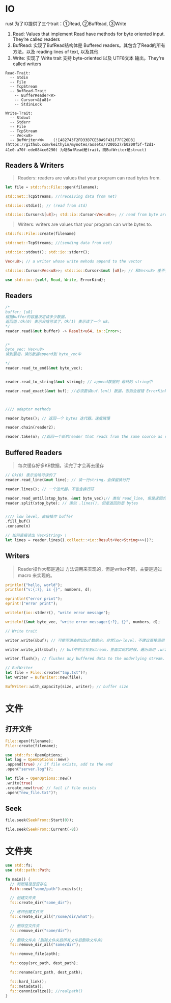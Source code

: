 
# IO

rust 为了IO提供了三个trait：①Read, ②BufRead, ③Write

1. Read: Values that implement Read have methods for byte oriented input. They’re called readers
2. BufRead: 实现了BufRead结构体是 Buffered readers。其包含了Read的所有方法，以及 reading lines of text, 以及其他
3. Write: 实现了 Write trait 支持 byte-oriented 以及 UTF8文本 输出。They're called writers

```
Read-Trait:
  -- Stdin
  -- File
  -- TcpStream
  -- BufRead-Trait
    -- BufferReader<R>
    -- Cursor<&[u8]>
    -- StdinLock

Write-Trait:
  -- Stdout
  -- Stderr
  -- File
  -- TcpStream
  -- Vec<u8>
  -- BufWriter<W>    (![482743F2FD33B7CE58A9F431F7FC20D3](https://github.com/keithyin/mynotes/assets/7200537/b0200f5f-f2d1-41e0-a70f-ede084ce6290) 为啥BufRead是trait，而BufWriter是struct)

```

## Readers & Writers
> Readers: readers are values that your program can read bytes from.


```rust
let file = std::fs::File::open(filename);

std::net::TcpStreams; //(receiving data from net)

std::io::stdin(); // (read from std)

std::io::Cursor<&[u8]>; std::io::Cursor<Vec<u8>>; // read from byte array or vector that's already in memory 
```

> Writers: writers are values that your program can write bytes to.


```rust
std::fs::File::create(filename)

std::net::TcpStreams; //(sending data from net)

std::io::stdout(); std::io::stderr();

Vec<u8>; // a writer whose write mehods append to the vector

std::io::Cursor<Vec<u8>>; std::io::Cursor<&mut [u8]>; // 和Vec<u8> 差不多，但是Cursor不能扩大空间

```

```rust
use std::io::{self, Read, Write, ErrorKind};
```

## Readers

```rust
/*
buffer: [u8]
根据buffer的容量决定读多少数据。
返回值：Ok(0) 表示没啥可读了，Ok(1) 表示读了一个 u8。
*/
reader.read(&mut buffer) -> Result<u64, io::Error>;


/*
byte_vec: Vec<u8>
读到最后，读的数据append到 byte_vec中

*/
reader.read_to_end(&mut byte_vec); 


reader.read_to_string(&mut string); // append数据到 最终的 string中

reader.read_exact(&mut buf); //必须要读buf.len() 数据，否则会报错 ErrorKink::UnexpectedEof



//// adaptor methods

reader.bytes(); // 返回一个 bytes 迭代器。速度贼慢

reader.chain(reader2);

reader.take(n); //返回一个新的reader that reads from the same source as reader, but is limited to n bytes of input

```

## Buffered Readers
> 每次缓存好多KB数据。读完了才会再去缓存

```rust
// Ok(0) 表示没啥可读的了
reader.read_line(&mut line); // 读一行string，会保留换行符

reader.lines(); // 一个迭代器，不包含换行符

reader.read_until(stop_byte, &mut byte_vec);// 类似 read_line, 但是返回的是bytes
reader.split(stop_byte); // 类似 .lines(), 但是返回的是 bytes


//// low level, 直接操作 buffer
.fill_buf()
.consume(n)

// 如何直接读出 Vec<String> !
let lines = reader.lines().collect::<io::Result<Vec<String>>>()?; 

```

## Writers

> Reader操作大都是通过 方法调用来实现的，但是writer不同，主要是通过 macro 来实现的。

```rust
println!("hello, world");
println!("v:{:?}, is {}", numbers, d);

eprintln!("error print");
eprint!("error print");

writeln!(io::stderr(), "write error message");

writeln!(&mut byte_vec, "write error message:{:?}, {}", numbers, d);

```

```rust
// Write trait

writer.write(&buf); // 可能写进去的比buf数据少。非常low-level，不建议直接调用

writer.write_all(&buf); // buf中的全写到stream，里面实现的时候，遍历调用 .write

writer.flush(); // flushes any buffered data to the underlying stream. println!, eprintln! 自动会flush。但是 print!, eprint! 并不会

```

```rust
// BufWriter
let file = File::create("tmp.txt")?;
let writer = BufWriter::new(file);

BufWriter::with_capacity(size, writer); // buffer size

```


# 文件

## 打开文件

```rust
File::open(filename);
File::create(filename);

use std::fs::OpenOptions;
let log = OpenOptions::new()
.append(true) // if file exists, add to the end
.open("server.log")?;

let file = OpenOptions::new()
.write(true)
.create_new(true) // fail if file exists
.open("new_file.txt")?;
```

## Seek

```rust
file.seek(SeekFrom::Start(0));

file.seek(SeekFrom::Current(-8))

```

# 文件夹

```rust
use std::fs;
use std::path::Path;

fn main() {
  // 判断路径是否存在
  Path::new("some/path").exists();

  // 创建文件夹
  fs::create_dir("some_dir");

  // 递归创建文件夹
  fs::create_dir_all("/some/dir/what");

  // 删除空文件夹
  fs::remove_dir("some/dir");
  
  // 删除文件夹 (删除文件夹后所有文件后删除文件夹)
  fs::remove_dir_all("some/dir");

  fs::remove_file(apth);

  fs::copy(src_path, dest_path);

  fs::rename(src_path, dest_path);

  fs::hard_link();
  fs::metadata();
  fs::canonicalize(); //realpath()
}




```
